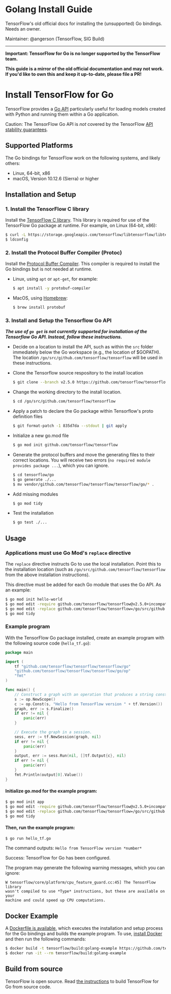 # Golang Install Guide 

TensorFlow's old official docs for installing the (unsupported) Go bindings.
Needs an owner.

Maintainer: @angerson (TensorFlow, SIG Build)

* * *

**Important: TensorFlow for Go is no longer supported by the
TensorFlow team.**

**This guide is a mirror of the old official documentation and may not work. If
you'd like to own this and keep it up-to-date, please file a PR!**

# Install TensorFlow for Go

TensorFlow provides a
[Go API](https://pkg.go.dev/github.com/tensorflow/tensorflow/tensorflow/go)
particularly useful for loading models created with Python and running them
within a Go application.

Caution: The TensorFlow Go API is *not* covered by the TensorFlow
[API stability guarantees](https://www.tensorflow.org/guide/versions).


## Supported Platforms

The Go bindings for TensorFlow work on the following systems, and likely others:

* Linux, 64-bit, x86
* macOS, Version 10.12.6 (Sierra) or higher


## Installation and Setup

### 1. Install the TensorFlow C library

Install the [TensorFlow C library](https://www.tensorflow.org/install/lang_c). This
library is required for use of the TensorFlow Go package at runtime. For example,
on Linux (64-bit, x86):

  ```sh
  $ curl -L https://storage.googleapis.com/tensorflow/libtensorflow/libtensorflow-cpu-linux-x86_64-2.5.0.tar.gz | tar xz --directory /usr/local
  $ ldconfig
  ```

### 2. Install the Protocol Buffer Compiler (Protoc)

Install the [Protocol Buffer Compiler](https://developers.google.com/protocol-buffers).
This compiler is required to install the Go bindings but is not needed at runtime.

- Linux, using `apt` or `apt-get`, for example:

  ```sh
  $ apt install -y protobuf-compiler
  ```

- MacOS, using [Homebrew](https://brew.sh/):

  ```sh
  $ brew install protobuf
  ```

### 3. Install and Setup the Tensorflow Go API

***The use of `go get` is not currently supported for installation of the Tensorflow Go API.
Instead, follow these instructions.***

- Decide on a location to install the API, such as within the `src` folder immediately below
the Go workspace (e.g., the location of $GOPATH).  The location `/go/src/github.com/tensorflow/tensorflow`
will be used in these instructions.

- Clone the Tensorflow source respository to the install location

  ```sh
  $ git clone --branch v2.5.0 https://github.com/tensorflow/tensorflow.git /go/src/github.com/tensorflow/tensorflow
  ```

- Change the working directory to the install location.
 
   ```sh
   $ cd /go/src/github.com/tensorflow/tensorflow
   ```

- Apply a patch to declare the Go package within Tensorflow's proto definition files

   ```sh
   $ git format-patch -1 835d7da --stdout | git apply
   ```

- Initialize a new go.mod file

   ```sh
   $ go mod init github.com/tensorflow/tensorflow
   ```

- Generate the protocol buffers and move the generating files to their correct locations.  You
will receive two errors (`no required module provides package ...`), which you can ignore.

   ```sh
   $ cd tensorflow/go
   $ go generate ./...
   $ mv vendor/github.com/tensorflow/tensorflow/tensorflow/go/* .
   ```

- Add missing modules

   ```sh
   $ go mod tidy
   ```

- Test the installation
   ```sh
   $ go test ./...
   ``` 


## Usage

### Applications must use Go Mod's `replace` directive

The `replace` directive instructs Go to use the local installation.  Point this
to the installation location (such as `/go/src/github.com/tensorflow/tensorflow`
from the above installation instructions).

This directive must be added for each Go module that uses the Go API. As an
example: 

```sh
$ go mod init hello-world
$ go mod edit -require github.com/tensorflow/tensorflow@v2.5.0+incompatible
$ go mod edit -replace github.com/tensorflow/tensorflow=/go/src/github.com/tensorflow/tensorflow
$ go mod tidy
```


### Example program

With the TensorFlow Go package installed, create an example program with the
following source code (`hello_tf.go`):

```go
package main

import (
	tf "github.com/tensorflow/tensorflow/tensorflow/go"
	"github.com/tensorflow/tensorflow/tensorflow/go/op"
	"fmt"
)

func main() {
	// Construct a graph with an operation that produces a string constant.
	s := op.NewScope()
	c := op.Const(s, "Hello from TensorFlow version " + tf.Version())
	graph, err := s.Finalize()
	if err != nil {
		panic(err)
	}

	// Execute the graph in a session.
	sess, err := tf.NewSession(graph, nil)
	if err != nil {
		panic(err)
	}
	output, err := sess.Run(nil, []tf.Output{c}, nil)
	if err != nil {
		panic(err)
	}
	fmt.Println(output[0].Value())
}
```

#### Initialize go.mod for the example program:

```sh
$ go mod init app
$ go mod edit -require github.com/tensorflow/tensorflow@v2.5.0+incompatible
$ go mod edit -replace github.com/tensorflow/tensorflow=/go/src/github.com/tensorflow/tensorflow
$ go mod tidy
```

#### Then, run the example program:

```sh
$ go run hello_tf.go
```

The command outputs: `Hello from TensorFlow version *number*`

Success: TensorFlow for Go has been configured.

The program may generate the following warning messages, which you can ignore:

```
W tensorflow/core/platform/cpu_feature_guard.cc:45] The TensorFlow library
wasn't compiled to use *Type* instructions, but these are available on your
machine and could speed up CPU computations.
```

## Docker Example

A [Dockerfile is available](https://github.com/tensorflow/build/tree/master/golang_install_guide/example-program),
which executes the installation and setup process for the Go bindings and
builds the example program.  To use,
[install Docker](https://www.docker.com/get-started) and then run the
following commands:

```sh
$ docker build -t tensorflow/build:golang-example https://github.com/tensorflow/build.git#:golang_install_guide/example-program
$ docker run -it --rm tensorflow/build:golang-example
```

## Build from source

TensorFlow is open source. Read
[the instructions](https://github.com/tensorflow/tensorflow/blob/master/tensorflow/go/README.md)
to build TensorFlow for Go from source code.
